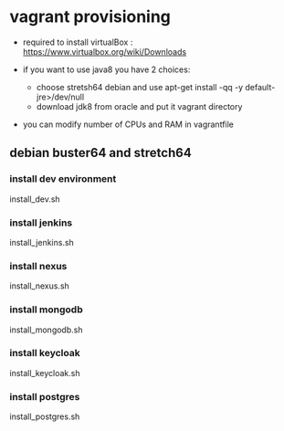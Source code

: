 # vagrant provisioning
- required to install virtualBox : https://www.virtualbox.org/wiki/Downloads

- if you want to use java8 you have 2 choices:
  - choose stretsh64 debian and use apt-get install -qq -y default-jre>/dev/null
  - download jdk8 from oracle and put it vagrant directory

- you can modify number of CPUs and RAM in vagrantfile

## debian buster64 and stretch64

### install dev environment
install_dev.sh

### install jenkins
install_jenkins.sh

### install nexus
install_nexus.sh

### install mongodb
install_mongodb.sh

### install keycloak
install_keycloak.sh

### install postgres
install_postgres.sh